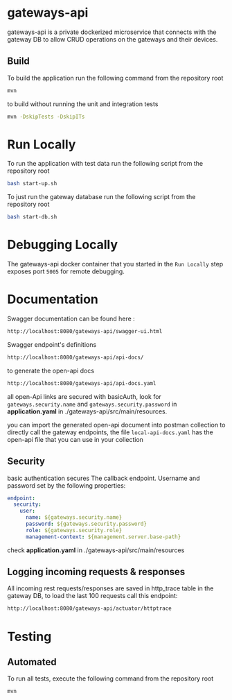 # gateways-api

gateways-api is a private dockerized microservice that connects with the gateway DB 
to allow CRUD operations on the gateways and their devices.

## Build 

To build the application run the following command from the repository root

```bash
mvn
```

to build without running the unit and integration tests

```bash
mvn -DskipTests -DskipITs
```

# Run Locally

To run the application with test data run the following script from the repository root

```bash
bash start-up.sh
```
To just run the gateway database run the following script from the repository root

```bash
bash start-db.sh
```

# Debugging Locally

The gateways-api docker container that you started in the `Run Locally` step exposes port `5005` for remote debugging.


# Documentation

Swagger documentation can be found here :
```bash
http://localhost:8080/gateways-api/swagger-ui.html
```

Swagger endpoint's definitions
```bash
http://localhost:8080/gateways-api/api-docs/
```
to generate the open-api docs
```bash
http://localhost:8080/gateways-api/api-docs.yaml
```
all open-Api links are secured with basicAuth, look for `gateways.security.name` and `gateways.security.password` in **application.yaml** in ./gateways-api/src/main/resources.

you can import the generated open-api document into postman collection to directly call the gateway endpoints,
the file `local-api-docs.yaml` has the open-api file that you can use in your collection


## Security

basic authentication secures The callback endpoint. Username and password set by the following properties:

```yaml
endpoint:
  security:
    user:
      name: ${gateways.security.name}
      password: ${gateways.security.password}
      role: ${gateways.security.role}
      management-context: ${management.server.base-path}
```
check **application.yaml** in ./gateways-api/src/main/resources



## Logging incoming requests & responses

All incoming rest requests/responses are saved in http_trace table in the gateway DB, to load the last 100 requests call this endpoint:

```bash
http://localhost:8080/gateways-api/actuator/httptrace
```


# Testing

## Automated
To run all tests, execute the following command from the repository root

```bash
mvn
```
